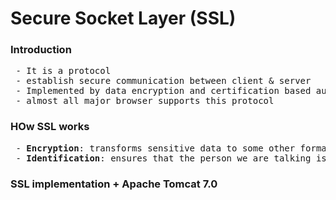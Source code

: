 <h1>Secure Socket Layer (SSL)</h1>

<h3>Introduction</h3>
<pre>
 - It is a protocol
 - establish secure communication between client & server
 - Implemented by data encryption and certification based authentication
 - almost all major browser supports this protocol
</pre>

<h3>HOw SSL works</h3>
<pre>
 - <b>Encryption</b>: transforms sensitive data to some other format (which basically third party can't understant) based on <b>public key encryptoin</b>.
 - <b>Identification</b>: ensures that the person we are talking is the one who we intentially want to talk.
</pre>

<h3>SSL implementation + Apache Tomcat 7.0</h3>
<pre>
</pre>


<h3></h3>
<pre>
</pre>



<h3></h3>
<pre>
</pre>


<h3></h3>
<pre>
</pre>



<h3></h3>
<pre>
</pre>
